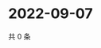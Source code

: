# 2022-09-07

共 0 条

<!-- BEGIN WEIBO -->
<!-- 最后更新时间 Wed Sep 07 2022 06:02:26 GMT+0800 (China Standard Time) -->

<!-- END WEIBO -->
